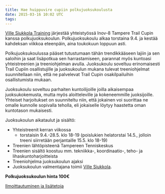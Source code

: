 ```yaml
---
title: Hae huippuvire cupiin polkujuoksukoulusta
date: 2015-03-16 10:02 UTC
tags:
---
```


[Ville Siukkola Training](http://vs-training.fi) järjestää yhteistyössä Inov-8 Tampere Trail Cupin kanssa polkujuoksukoulun. Polkujuoksukoulu alkaa torstaina 9.4. ja kestää kahdeksan viikkoa eteenpäin, aina toukokuun loppuun asti.

Polkujuoksukoulussa pääset tutustumaan tähän trendikkääseen lajiin ja sen saloihin ja saat lisäpotkua sen harrastamiseen, parannat myös kuntoasi yhteistreenien ja treeniohjelman avulla. Juoksukoulu soveltuu erinomaisesti Trail Cupiin osallistujille ja juoksukoulun mukana tulevat treeniohjelmat suunnitellaan niin, että ne palvelevat  Trail Cupin osakilpailuihin osallistumista mukaan.

Juoksukoulu soveltuu parhaiten kuntoilijoille joilla aikaisempaa juoksukokemusta, mutta myös aloitteleville ja kokeneemmille juoksijoille. Yhteiset harjoitukset on suunniteltu niin, että jokainen voi suorittaa ne omalle kunnolle sopivalla teholla, eli jokaiselle löytyy haastetta oman kuntotason mukaisesti.

Juoksukoulun aikataulut ja sisältö:

* Yhteistreenit kerran viikossa
  * torstaisin 9.4.-28.5. klo 18-19 (poislukien helatorstai 14.5., jolloin treeni siirretään perjantaille 15.5. klo 18-19)
* Treenien lähtöpisteenä Tampereen Tenniskeskus
* Treenien sisältö koostuu mm. tekniikka-, koordinaatio-, teho- ja lihaskuntoharjoitteista
* Treeniohjelma juoksukoulun ajaksi
* Juoksukoulun valmentajana toimii [Ville Siukkola](http://www.vs-training.fi).

**Polkujuoksukoulun hinta 100€**

[Ilmoittautuminen ja lisätetoja](www.vs-training.fi/polkujuoksukoulu-k2015/)